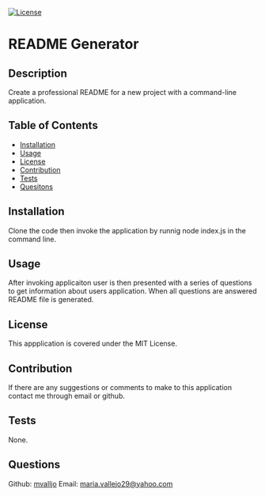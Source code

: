 [![License](https://img.shields.io/badge/License-MIT-yellow.svg)](https://spdx.org/licenses/MIT.html)
# README Generator
## Description
Create a professional README for a new project with a command-line application.
## Table of Contents
- [Installation](#installation)
- [Usage](#usage)
- [License](#license)
- [Contribution](#contribution)
- [Tests](#tests)
- [Quesitons](#questions)
## Installation
Clone the code then invoke the application by runnig node index.js in the command line.
## Usage
After invoking applicaiton user is then presented with a series of questions to get information about users application. When all questions are answered README file is generated.
## License
This appplication is covered under the MIT License.
## Contribution
If there are any suggestions or comments to make to this application contact me through email or github.
## Tests
None.
## Questions
Github: [mvalljo](https://github.com/mvalljo)
Email: maria.vallejo29@yahoo.com
